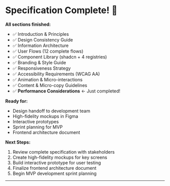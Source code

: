 # Specification Complete! 🎉

**All sections finished:**
- ✅ Introduction & Principles
- ✅ Design Consistency Guide
- ✅ Information Architecture
- ✅ User Flows (12 complete flows)
- ✅ Component Library (shadcn + 4 registries)
- ✅ Branding & Style Guide
- ✅ Responsiveness Strategy
- ✅ Accessibility Requirements (WCAG AA)
- ✅ Animation & Micro-interactions
- ✅ Content & Micro-copy Guidelines
- ✅ **Performance Considerations** ← Just completed!

**Ready for:**
- Design handoff to development team
- High-fidelity mockups in Figma
- Interactive prototypes
- Sprint planning for MVP
- Frontend architecture document

**Next Steps:**
1. Review complete specification with stakeholders
2. Create high-fidelity mockups for key screens
3. Build interactive prototype for user testing
4. Finalize frontend architecture document
5. Begin MVP development sprint planning

---
